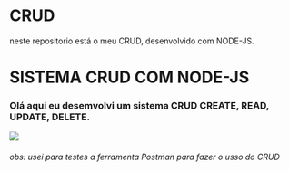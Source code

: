 # CRUD
neste repositorio está o meu CRUD, desenvolvido com NODE-JS.
<h1>SISTEMA CRUD COM NODE-JS</h1>
<h3> Olá aqui eu desemvolvi um sistema CRUD CREATE, READ, UPDATE, DELETE.</h3>
<img src="https://images.pexels.com/photos/546819/pexels-photo-546819.jpeg?auto=compress&cs=tinysrgb&dpr=2&h=650&w=940">
<h6>obs: usei para testes a ferramenta Postman para fazer o usso do CRUD</h6>
